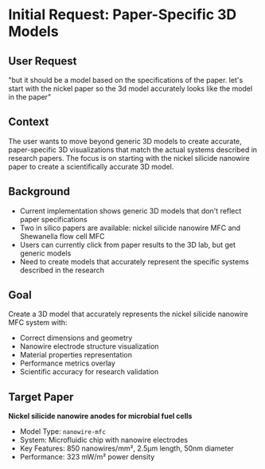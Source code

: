 # Initial Request: Paper-Specific 3D Models

## User Request

"but it should be a model based on the specifications of the paper. let's start
with the nickel paper so the 3d model accurately looks like the model in the
paper"

## Context

The user wants to move beyond generic 3D models to create accurate,
paper-specific 3D visualizations that match the actual systems described in
research papers. The focus is on starting with the nickel silicide nanowire
paper to create a scientifically accurate 3D model.

## Background

- Current implementation shows generic 3D models that don't reflect paper
  specifications
- Two in silico papers are available: nickel silicide nanowire MFC and
  Shewanella flow cell MFC
- Users can currently click from paper results to the 3D lab, but get generic
  models
- Need to create models that accurately represent the specific systems described
  in the research

## Goal

Create a 3D model that accurately represents the nickel silicide nanowire MFC
system with:

- Correct dimensions and geometry
- Nanowire electrode structure visualization
- Material properties representation
- Performance metrics overlay
- Scientific accuracy for research validation

## Target Paper

**Nickel silicide nanowire anodes for microbial fuel cells**

- Model Type: `nanowire-mfc`
- System: Microfluidic chip with nanowire electrodes
- Key Features: 850 nanowires/mm², 2.5μm length, 50nm diameter
- Performance: 323 mW/m² power density
